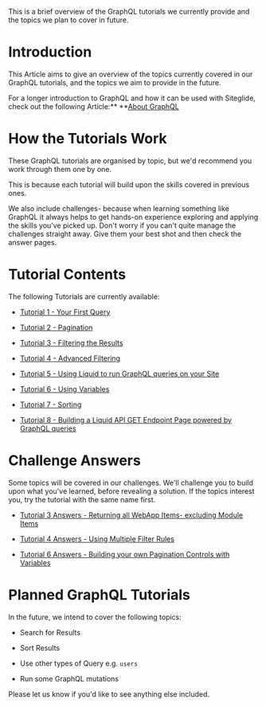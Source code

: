 This is a brief overview of the GraphQL tutorials we currently provide and the topics we plan to cover in future.

# Introduction

This Article aims to give an overview of the topics currently covered in our GraphQL tutorials, and the topics we aim to provide in the future.

For a longer introduction to GraphQL and how it can be used with Siteglide, check out the following Article:** **[About GraphQL](https://developers.siteglide.com/about-graphql)

# How the Tutorials Work

These GraphQL tutorials are organised by topic, but we'd recommend you work through them one by one.&#x20;

This is because each tutorial will build upon the skills covered in previous ones. 

We also include challenges- because when learning something like GraphQL it always helps to get hands-on experience exploring and applying the skills you've picked up. Don't worry if you can't quite manage the challenges straight away. Give them your best shot and then check the answer pages.

# Tutorial Contents

The following Tutorials are currently available:

*   [Tutorial 1 - Your First Query](https://developers.siteglide.com/tutorial-1-your-first-query)

*   [Tutorial 2 - Pagination](https://developers.siteglide.com/tutorial-2-pagination)

*   [Tutorial 3 - Filtering the Results](https://developers.siteglide.com/tutorial-3-filtering-the-results)

*   [Tutorial 4 - Advanced Filtering](https://developers.siteglide.com/tutorial-4-advanced-filtering)

*   [Tutorial 5 - Using Liquid to run GraphQL queries on your Site](https://developers.siteglide.com/tutorial-5-using-liquid-to-run-graphql-queries-on-your-site)

*   [Tutorial 6 - Using Variables](https://developers.siteglide.com/tutorial-6-variables)

*   [Tutorial 7 - Sorting](https://developers.siteglide.com/tutorial-7-sorting)

*   [Tutorial 8 - Building a Liquid API GET Endpoint Page powered by GraphQL queries](https://developers.siteglide.com/tutorial-8-building-a-liquid-api-get-endpoint-page-powered-by-graphql-queries)

# Challenge Answers

Some topics will be covered in our challenges. We'll challenge you to build upon what you've learned, before revealing a solution. If the topics interest you, try the tutorial with the same name first.

*   [Tutorial 3 Answers - Returning all WebApp Items- excluding Module Items](https://developers.siteglide.com/tutorial-3-answers-to-the-first-filtering-challenge)

*   [Tutorial 4 Answers - Using Multiple Filter Rules](https://developers.siteglide.com/tutorial-4-challenge-answers)

*   [Tutorial 6 Answers - Building your own Pagination Controls with Variables](https://developers.siteglide.com/tutorial-6-answers-to-the-variables-challenge)

# Planned GraphQL Tutorials

In the future, we intend to cover the following topics:

*   Search for Results

*   Sort Results

*   Use other types of Query e.g. `users`

*   Run some GraphQL mutations

Please let us know if you'd like to see anything else included.
